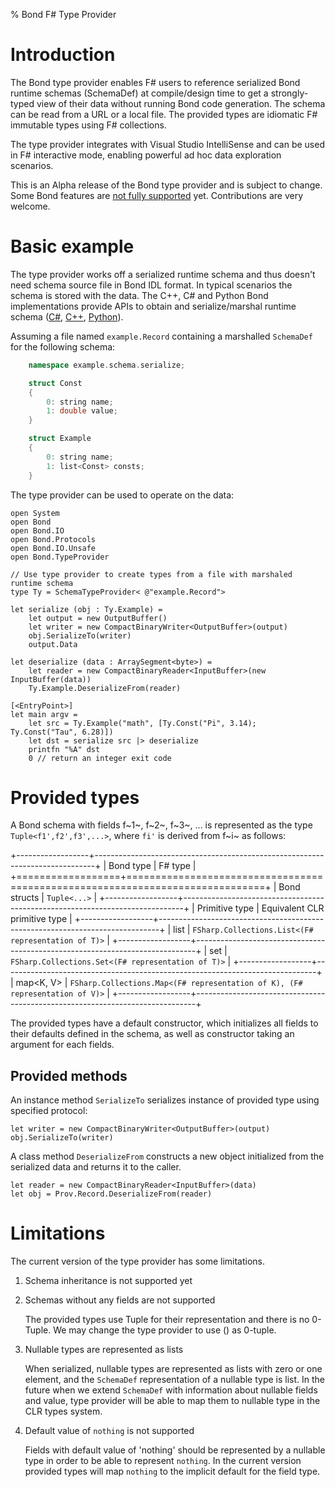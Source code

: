 % Bond F# Type Provider

Introduction
============

The Bond type provider enables F# users to reference serialized Bond runtime 
schemas (SchemaDef) at compile/design time to get a strongly-typed view of 
their data without running Bond code generation. The schema can be read from 
a URL or a local file. The provided types are idiomatic F# immutable types 
using F# collections. 

The type provider integrates with Visual Studio IntelliSense and can be used in 
F# interactive mode, enabling powerful ad hoc data exploration scenarios.

This is an Alpha release of the Bond type provider and is subject to change. 
Some Bond features are [not fully supported](#limitations) yet. Contributions 
are very welcome.

Basic example
=============

The type provider works off a serialized runtime schema and thus doesn't need 
schema source file in Bond IDL format. In typical scenarios the schema is 
stored with the data. The C++, C# and Python Bond implementations provide APIs 
to obtain and serialize/marshal runtime schema ([C#](https://microsoft.github.io/bond/manual/bond_cs.html#runtime-schema), [C++](https://microsoft.github.io/bond/manual/bond_cpp.html#runtime-schema), [Python](https://microsoft.github.io/bond/manual/bond_py.html#exposed-apis)). 

Assuming a file named `example.Record` containing a marshalled `SchemaDef` for 
the following schema: 

~~~{.cpp .numberLines}
    namespace example.schema.serialize;

    struct Const
    {
        0: string name;  
        1: double value;
    }

    struct Example
    { 
        0: string name;
        1: list<Const> consts;
    }
~~~

The type provider can be used to operate on the data:

    open System
    open Bond
    open Bond.IO
    open Bond.Protocols
    open Bond.IO.Unsafe
    open Bond.TypeProvider

    // Use type provider to create types from a file with marshaled runtime schema
    type Ty = SchemaTypeProvider< @"example.Record">

    let serialize (obj : Ty.Example) =
        let output = new OutputBuffer()
        let writer = new CompactBinaryWriter<OutputBuffer>(output) 
        obj.SerializeTo(writer)
        output.Data

    let deserialize (data : ArraySegment<byte>) =
        let reader = new CompactBinaryReader<InputBuffer>(new InputBuffer(data))
        Ty.Example.DeserializeFrom(reader)

    [<EntryPoint>]
    let main argv = 
        let src = Ty.Example("math", [Ty.Const("Pi", 3.14); Ty.Const("Tau", 6.28)])
        let dst = serialize src |> deserialize
        printfn "%A" dst
        0 // return an integer exit code

Provided types
==============

A Bond schema with fields f~1~, f~2~, f~3~, ... is represented as the type 
`Tuple<f1',f2',f3',...>`, where `fi'` is derived from f~i~ as follows:

+------------------+------------------------------------------------------------------------------+
| Bond type        | F# type                                                                      |
+==================+==============================================================================+
| Bond structs     | `Tuple<...>`                                                                 |
+------------------+------------------------------------------------------------------------------+
| Primitive type   | Equivalent CLR primitive type                                                |
+------------------+------------------------------------------------------------------------------+
| list<T>          | `FSharp.Collections.List<(F# representation of T)>`                          |
+------------------+------------------------------------------------------------------------------+
| set<T>           | `FSharp.Collections.Set<(F# representation of T)>`                           |
+------------------+------------------------------------------------------------------------------+
| map<K, V>        | `FSharp.Collections.Map<(F# representation of K), (F# representation of V)>` |
+------------------+------------------------------------------------------------------------------+

The provided types have a default constructor, which initializes all fields to 
their defaults defined in the schema, as well as constructor taking an argument 
for each fields.

Provided methods
----------------

An instance method `SerializeTo` serializes instance of provided type using 
specified protocol:

    let writer = new CompactBinaryWriter<OutputBuffer>(output) 
    obj.SerializeTo(writer)

A class method `DeserializeFrom` constructs a new object initialized from the 
serialized data and returns it to the caller.

    let reader = new CompactBinaryReader<InputBuffer>(data)
    let obj = Prov.Record.DeserializeFrom(reader) 


Limitations
===========

The current version of the type provider has some limitations.

1. Schema inheritance is not supported yet
2. Schemas without any fields are not supported

    The provided types use Tuple for their representation and there is no 
    0-Tuple. We may change the type provider to use () as 0-tuple.

3. Nullable types are represented as lists

    When serialized, nullable types are represented as lists with zero or one 
    element, and the `SchemaDef` representation of a nullable type is list<T>. 
    In the future when we extend `SchemaDef` with information about nullable 
    fields and value, type provider will be able to map them to nullable type 
    in the CLR types system.

4. Default value of `nothing` is not supported

    Fields with default value of 'nothing' should be represented by a nullable 
    type in order to be able to represent `nothing`. In the current version 
    provided types will map `nothing` to the implicit default for the field 
    type.

